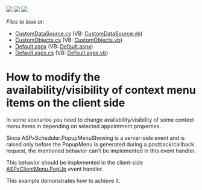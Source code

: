 <!-- default badges list -->
![](https://img.shields.io/endpoint?url=https://codecentral.devexpress.com/api/v1/VersionRange/128547506/13.1.8%2B)
[![](https://img.shields.io/badge/Open_in_DevExpress_Support_Center-FF7200?style=flat-square&logo=DevExpress&logoColor=white)](https://supportcenter.devexpress.com/ticket/details/E5185)
[![](https://img.shields.io/badge/📖_How_to_use_DevExpress_Examples-e9f6fc?style=flat-square)](https://docs.devexpress.com/GeneralInformation/403183)
<!-- default badges end -->
<!-- default file list -->
*Files to look at*:

* [CustomDataSource.cs](./CS/WebSite/CustomDataSource.cs) (VB: [CustomDataSource.vb](./VB/WebSite/CustomDataSource.vb))
* [CustomObjects.cs](./CS/WebSite/CustomObjects.cs) (VB: [CustomObjects.vb](./VB/WebSite/CustomObjects.vb))
* [Default.aspx](./CS/WebSite/Default.aspx) (VB: [Default.aspx](./VB/WebSite/Default.aspx))
* [Default.aspx.cs](./CS/WebSite/Default.aspx.cs) (VB: [Default.aspx.vb](./VB/WebSite/Default.aspx.vb))
<!-- default file list end -->
# How to modify the availability/visibility of context menu items on the client side


<p>In some scenarios you need to change availability/visibility of some context menu items in depending on selected appointment properties.</p>
<p>Since ASPxScheduler.PopupMenuShowing is a server-side event and is raised only before the PopupMenu is generated during a postback/callback request, the mentioned behavior can't be implemented in this event handler.</p>
<p>This behavior should be implemented in the client-side <a href="https://documentation.devexpress.com/#AspNet/DevExpressWebASPxMenuScriptsASPxClientMenuBase_PopUptopic"><u>ASPxClientMenu.PopUp</u></a> event handler.</p>
<p>This example demonstrates how to achieve it.</p>

<br/>


